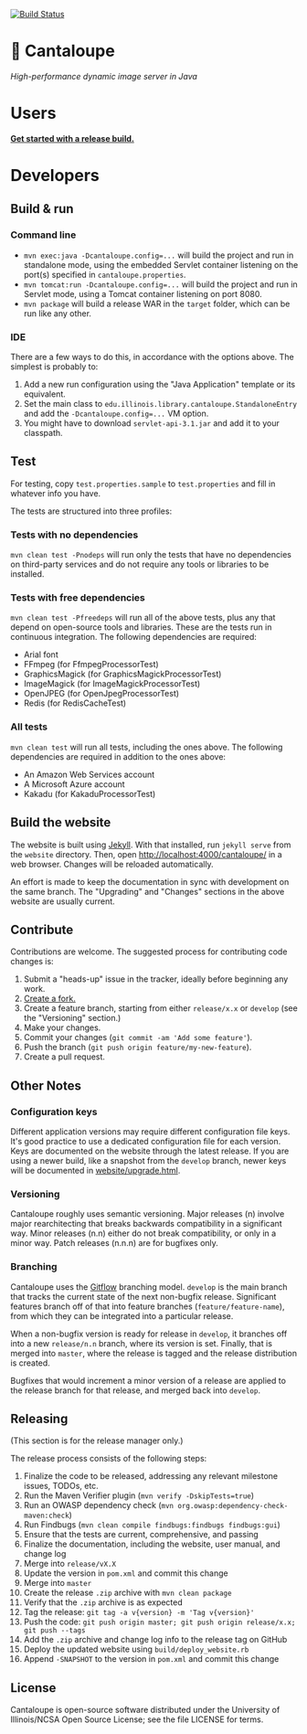 [![Build Status](https://travis-ci.org/medusa-project/cantaloupe.svg?branch=develop)](https://travis-ci.org/medusa-project/cantaloupe)

# 🍈 Cantaloupe

*High-performance dynamic image server in Java*

# Users

**[Get started with a release build.](https://medusa-project.github.io/cantaloupe/get-started.html)**

# Developers

## Build & run

### Command line

* `mvn exec:java -Dcantaloupe.config=...` will build the project and run in
  standalone mode, using the embedded Servlet container listening on the
  port(s) specified in `cantaloupe.properties`.
* `mvn tomcat:run -Dcantaloupe.config=...` will build the project and run in
  Servlet mode, using a Tomcat container listening on port 8080.
* `mvn package` will build a release WAR in the `target` folder, which
  can be run like any other.

### IDE

There are a few ways to do this, in accordance with the options above. The
simplest is probably to:

1. Add a new run configuration using the "Java Application" template or its
   equivalent.
2. Set the main class to `edu.illinois.library.cantaloupe.StandaloneEntry` and
   add the `-Dcantaloupe.config=...` VM option.
3. You might have to download `servlet-api-3.1.jar` and add it to your
   classpath.

## Test

For testing, copy `test.properties.sample` to `test.properties` and fill in
whatever info you have.

The tests are structured into three profiles:

### Tests with no dependencies

`mvn clean test -Pnodeps` will run only the tests that have no dependencies
on third-party services and do not require any tools or libraries to be
installed.

### Tests with free dependencies

`mvn clean test -Pfreedeps` will run all of the above tests, plus any that
depend on open-source tools and libraries. These are the tests run in
continuous integration. The following dependencies are required:

* Arial font
* FFmpeg (for FfmpegProcessorTest)
* GraphicsMagick (for GraphicsMagickProcessorTest)
* ImageMagick (for ImageMagickProcessorTest)
* OpenJPEG (for OpenJpegProcessorTest)
* Redis (for RedisCacheTest)

### All tests

`mvn clean test` will run all tests, including the ones above. The following
dependencies are required in addition to the ones above:

* An Amazon Web Services account
* A Microsoft Azure account
* Kakadu (for KakaduProcessorTest)

## Build the website

The website is built using [Jekyll](http://jekyllrb.com/). With that installed,
run `jekyll serve` from the `website` directory. Then, open
[http://localhost:4000/cantaloupe/](http://localhost:4000/cantaloupe/) in a
web browser. Changes will be reloaded automatically.

An effort is made to keep the documentation in sync with development on the
same branch. The "Upgrading" and "Changes" sections in the above website are
usually current.

## Contribute

Contributions are welcome. The suggested process for contributing code changes
is:

1. Submit a "heads-up" issue in the tracker, ideally before beginning any
   work.
2. [Create a fork.](https://github.com/medusa-project/cantaloupe/fork)
3. Create a feature branch, starting from either `release/x.x` or `develop`
   (see the "Versioning" section.)
4. Make your changes.
5. Commit your changes (`git commit -am 'Add some feature'`).
6. Push the branch (`git push origin feature/my-new-feature`).
7. Create a pull request.

## Other Notes

### Configuration keys

Different application versions may require different configuration file keys.
It's good practice to use a dedicated configuration file for each version.
Keys are documented on the website through the latest release. If you are
using a newer build, like a snapshot from the `develop` branch, newer keys will
be documented in
[website/upgrade.html](https://github.com/medusa-project/cantaloupe/blob/develop/website/upgrade.html).

### Versioning

Cantaloupe roughly uses semantic versioning. Major releases (n) involve major
rearchitecting that breaks backwards compatibility in a significant way. Minor
releases (n.n) either do not break compatibility, or only in a minor way.
Patch releases (n.n.n) are for bugfixes only.

### Branching

Cantaloupe uses the
[Gitflow](https://www.atlassian.com/git/tutorials/comparing-workflows#gitflow-workflow)
branching model. `develop` is the main branch that tracks the current state of
the next non-bugfix release. Significant features branch off of that into
feature branches (`feature/feature-name`), from which they can be integrated
into a particular release.

When a non-bugfix version is ready for release in `develop`, it branches
off into a new `release/n.n` branch, where its version is set. Finally, that
is merged into `master`, where the release is tagged and the release
distribution is created.

Bugfixes that would increment a minor version of a release are applied to the
release branch for that release, and merged back into `develop`.

## Releasing

(This section is for the release manager only.)

The release process consists of the following steps:

1. Finalize the code to be released, addressing any relevant milestone issues,
   TODOs, etc.
2. Run the Maven Verifier plugin (`mvn verify -DskipTests=true`)
3. Run an OWASP dependency check (`mvn org.owasp:dependency-check-maven:check`)
4. Run Findbugs (`mvn clean compile findbugs:findbugs findbugs:gui`)
5. Ensure that the tests are current, comprehensive, and passing
6. Finalize the documentation, including the website, user manual, and change
   log
7. Merge into `release/vX.X`
8. Update the version in `pom.xml` and commit this change
9. Merge into `master`
10. Create the release `.zip` archive with `mvn clean package`
11. Verify that the `.zip` archive is as expected
12. Tag the release: `git tag -a v{version} -m 'Tag v{version}'`
13. Push the code: `git push origin master; git push origin release/x.x;
    git push --tags`
14. Add the `.zip` archive and change log info to the release tag on GitHub
15. Deploy the updated website using `build/deploy_website.rb`
16. Append `-SNAPSHOT` to the version in `pom.xml` and commit this change

## License

Cantaloupe is open-source software distributed under the University of
Illinois/NCSA Open Source License; see the file LICENSE for terms.
